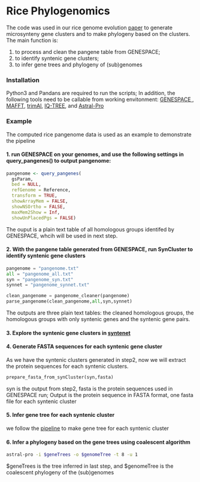 # Rice Phylogenomics
The code was used in our rice genome evolution [paper](https://doi.org/10.1038/s41588-025-02183-5) to generate microsynteny gene clusters and to make phylogeny based on the clusters. The main function is:
1) to process and clean the pangene table from GENESPACE;
2) to identify syntenic gene clusters;
3) to infer gene trees and phylogeny of (sub)genomes

### Installation
Python3 and Pandans are required to run the scripts; In addition, the following tools need to be callable from working envitonment: [GENESPACE ](https://github.com/jtlovell/GENESPACE), [MAFFT](https://mafft.cbrc.jp/alignment/server/index.html), [trimAl](https://trimal.cgenomics.org/), [IQ-TREE](http://www.iqtree.org/), and [Astral-Pro](https://github.com/chaoszhang/A-pro)

### Example
The computed rice pangenome data is used as an example to demonstrate the pipeline
#### 1. run GENESPACE on your genomes, and use the following settings in **query_pangenes()** to output pangenome:
```R
pangenome <- query_pangenes(
  gsParam,
  bed = NULL,
  refGenome = Reference,
  transform = TRUE,
  showArrayMem = FALSE,
  showNSOrtho = FALSE,
  maxMem2Show = Inf,
  showUnPlacedPgs = FALSE)
```
The ouput is a plain text table of all homologous groups identifed by GENESPACE, whcih will be used in next step.
#### 2. With the pangene table generated from GENESPACE, run SynCluster to identify syntenic gene clusters 

```python
pangenome = "pangenome.txt"
all = "pangenome_all.txt"
syn = "pangenome_syn.txt"
synnet = "pangenome_synnet.txt"

clean_pangenome = pangenome_cleaner(pangenome)
parse_pangenome(clean_pangenome,all,syn,synnet)
```
The outputs are three plain text tables: the cleaned homologous groups, the homologous groups with only syntenic genes and the syntenic gene pairs.
#### 3. Explore the syntenic gene clusters in [syntenet](https://github.com/almeidasilvaf/syntenet)
#### 4. Generate FASTA sequences for each syntenic gene cluster
As we have the syntenic clusters generated in step2, now we will extract the protein sequences for each syntenic clusters. 
```python
prepare_fasta_from_synCluster(syn,fasta)
```
syn is the output from step2, fasta is the protein sequences used in GENESPACE run; 
Output is the protein sequence in FASTA format, one fasta file for each syntenic cluster
#### 5. Infer gene tree for each syntenic cluster
we follow the [pipeline](https://bitbucket.org/yangya/phylogenomic_dataset_construction/src/master/) to make gene tree for each syntenic cluster
#### 6. Infer a phylogeny based on the gene trees using coalescent algorithm
```sh
astral-pro -i $geneTrees -o $genomeTree -t 8 -u 1
```
$geneTrees is the tree inferred in last step, and $genomeTree is the coalescent phylogeny of the (sub)genomes

